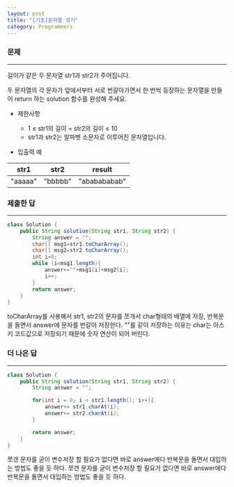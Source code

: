 ```yaml
---
layout: post
title: "[기초]문자열 섞기"
category: Programmers
---
```


### 문제
---
길이가 같은 두 문자열 str1과 str2가 주어집니다.

두 문자열의 각 문자가 앞에서부터 서로 번갈아가면서 한 번씩 등장하는 문자열을 만들어 return 하는 solution 함수를 완성해 주세요.

- 제한사항
  - 1 ≤ str1의 길이 = str2의 길이 ≤ 10
  - str1과 str2는 알파벳 소문자로 이루어진 문자열입니다.

- 입출력 예

|str1 |	str2	|result|
|---  |---     |---     |
|"aaaaa"	|"bbbbb"|	"ababababab"|


### 제출한 답
---
```java
class Solution {
    public String solution(String str1, String str2) {
        String answer = "";
        char[] msg1=str1.toCharArray();
        char[] msg2=str2.toCharArray();
        int i=0;
        while (i<msg1.length){
            answer+=""+msg1[i]+msg2[i];
            i++;
        }    
        return answer;
    }
}
```

toCharArray를 사용해서 str1, str2의 문자를 쪼개서 char형태의 배열에 저장, 반복문을 돌면서 answer에 문자를 번갈아 저장한다. ""를 같이 저장하는 이유는 char는 아스키 코드값으로 저장되기 때문에 숫자 연산이 되어 버린다.


### 더 나은 답
---
```java
class Solution {
    public String solution(String str1, String str2) {
        String answer = "";

        for(int i = 0; i < str1.length(); i++){
            answer+= str1.charAt(i);
            answer+= str2.charAt(i);
        }

        return answer;
    }
}
```

쪼갠 문자를 굳이 변수저장 할 필요가 없다면 바로 answer에다 반복문을 돌면서 대입하는 방법도 좋을 듯 하다.
쪼갠 문자를 굳이 변수저장 할 필요가 없다면 바로 answer에다 반복문을 돌면서 대입하는 방법도 좋을 듯 하다.